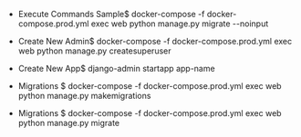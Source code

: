 * Execute Commands Sample$ docker-compose -f docker-compose.prod.yml exec web python manage.py migrate --noinput

* Create New Admin$ docker-compose -f docker-compose.prod.yml exec web python manage.py createsuperuser 

* Create New App$ django-admin startapp app-name

* Migrations $ docker-compose -f docker-compose.prod.yml exec web python manage.py makemigrations

* Migrations $ docker-compose -f docker-compose.prod.yml exec web python manage.py migrate